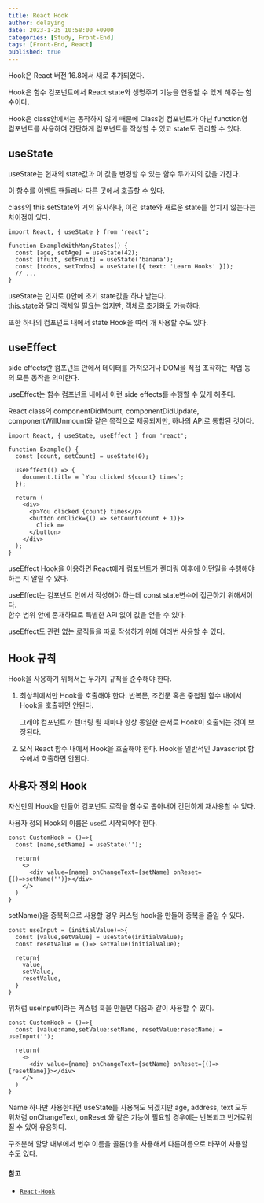 ```yaml
---
title: React Hook
author: delaying
date: 2023-1-25 10:58:00 +0900
categories: [Study, Front-End]
tags: [Front-End, React]
published: true
---
```


Hook은 React 버전 16.8에서 새로 추가되었다.

Hook은 함수 컴포넌트에서 React state와 생명주기 기능을 연동할 수 있게 해주는 함수이다.

Hook은 class안에서는 동작하지 않기 때문에 Class형 컴포넌트가 아닌 function형 컴포넌트를 사용하여 간단하게 컴포넌트를 작성할 수 있고 state도 관리할 수 있다.


## useState
useState는 현재의 state값과 이 값을 변경할 수 있는 함수 두가지의 값을 가진다.

이 함수를 이벤트 핸들러나 다른 곳에서 호출할 수 있다.

class의 this.setState와 거의 유사하나, 이전 state와 새로운 state를 합치지 않는다는 차이점이 있다.


```
import React, { useState } from 'react';

function ExampleWithManyStates() {
  const [age, setAge] = useState(42);
  const [fruit, setFruit] = useState('banana');
  const [todos, setTodos] = useState([{ text: 'Learn Hooks' }]);
  // ...
}
```

useState는 인자로 ()안에 초기 state값을 하나 받는다.<br/>
this.state와 달리 객체일 필요는 없지만, 객체로 초기화도 가능하다.

또한 하나의 컴포넌트 내에서 state Hook을 여러 개 사용할 수도 있다.


## useEffect
side effects란 컴포넌트 안에서 데이터를 가져오거나 DOM을 직접 조작하는 작업 등의 모든 동작을 의미한다.

useEffect는 함수 컴포넌트 내에서 이런 side effects를 수행할 수 있게 해준다.

React class의 componentDidMount, componentDidUpdate, componentWillUnmount와 같은 목적으로 제공되지만, 하나의 API로 통합된 것이다.

```
import React, { useState, useEffect } from 'react';

function Example() {
  const [count, setCount] = useState(0);

  useEffect(() => {
    document.title = `You clicked ${count} times`;
  });

  return (
    <div>
      <p>You clicked {count} times</p>
      <button onClick={() => setCount(count + 1)}>
        Click me
      </button>
    </div>
  );
}
```

useEffect Hook을 이용하면 React에게 컴포넌트가 렌더링 이후에 어떤일을 수행해야하는 지 알릴 수 있다.

useEffect는 컴포넌트 안에서 작성해야 하는데 const state변수에 접근하기 위해서이다.<br/>
함수 범위 안에 존재하므로 특별한 API 없이 값을 얻을 수 있다.

useEffect도 관련 없는 로직들을 따로 작성하기 위해 여러번 사용할 수 있다.


## Hook 규칙
Hook을 사용하기 위해서는 두가지 규칙을 준수해야 한다.

1. 최상위에서만 Hook을 호출해야 한다.
    반복문, 조건문 혹은 중첩된 함수 내에서 Hook을 호출하면 안된다. 

    그래야 컴포넌트가 렌더링 될 때마다 항상 동일한 순서로 Hook이 호출되는 것이 보장된다.

2. 오직 React 함수 내에서 Hook을 호출해야 한다.
    Hook을 일반적인 Javascript 함수에서 호출하면 안된다.


## 사용자 정의 Hook
자신만의 Hook을 만들어 컴포넌트 로직을 함수로 뽑아내어 간단하게 재사용할 수 있다.

사용자 정의 Hook의 이름은 `use`로 시작되어야 한다.

```
const CustomHook = ()=>{
  const [name,setName] = useState('');

  return(
    <>
      <div value={name} onChangeText={setName} onReset={()=>setName('')}></div>
    </>
  )
}
```
setName()을 중복적으로 사용할 경우 커스텀 hook을 만들어 중복을 줄일 수 있다.

```
const useInput = (initialValue)=>{
  const [value,setValue] = useState(initialValue);
  const resetValue = ()=> setValue(initialValue);

  return{
    value,
    setValue,
    resetValue,
  }
}
```

위처럼 useInput이라는 커스텀 훅을 만들면 다음과 같이 사용할 수 있다.
```
const CustomHook = ()=>{
  const [value:name,setValue:setName, resetValue:resetName] = useInput('');

  return(
    <>
      <div value={name} onChangeText={setName} onReset={()=>{resetName}}></div>
    </>
  )
}
```

Name 하나만 사용한다면 useState를 사용해도 되겠지만 age, address, text 모두 위처럼 onChangeText, onReset 와 같은 기능이 필요할 경우에는 반복되고 번거로워질 수 있어 유용하다.

구조분해 할당 내부에서 변수 이름을 콜론(:)을 사용해서 다른이름으로 바꾸어 사용할 수도 있다.



#### 참고
- [`React-Hook`](https://ko.reactjs.org/docs/hooks-intro.html)
